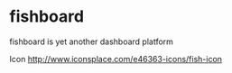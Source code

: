 # fishboard
fishboard is yet another dashboard platform

Icon
http://www.iconsplace.com/e46363-icons/fish-icon
